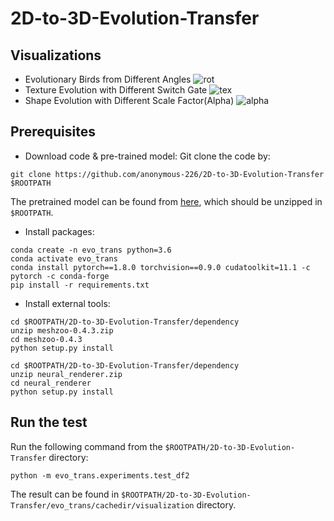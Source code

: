 # 2D-to-3D-Evolution-Transfer
## Visualizations
- Evolutionary Birds from Different Angles
![rot](https://user-images.githubusercontent.com/111099396/185530766-0dff8428-5d94-4005-858c-a3dbad581ab0.gif)
- Texture Evolution with Different Switch Gate
![tex](https://user-images.githubusercontent.com/111099396/185530776-d410b0a5-0425-4a86-bba0-9cc40d27dc6d.gif)
- Shape Evolution with Different Scale Factor(Alpha)
![alpha](https://user-images.githubusercontent.com/111099396/185530774-8232c364-1cc5-4e0f-b1ba-c2d1f196c72c.gif)

## Prerequisites
- Download code & pre-trained model:
Git clone the code by:
```
git clone https://github.com/anonymous-226/2D-to-3D-Evolution-Transfer $ROOTPATH
```
The pretrained model can be found from [here](https://drive.google.com/file/d/1Agf_G9OaCvXPoenRK5vpj3VckuFPGRMg/view?usp=sharing), which should be unzipped in `$ROOTPATH`.
- Install packages:
```
conda create -n evo_trans python=3.6
conda activate evo_trans
conda install pytorch==1.8.0 torchvision==0.9.0 cudatoolkit=11.1 -c pytorch -c conda-forge
pip install -r requirements.txt
```

- Install external tools:

```
cd $ROOTPATH/2D-to-3D-Evolution-Transfer/dependency
unzip meshzoo-0.4.3.zip
cd meshzoo-0.4.3
python setup.py install
```

```
cd $ROOTPATH/2D-to-3D-Evolution-Transfer/dependency
unzip neural_renderer.zip
cd neural_renderer
python setup.py install
```

## Run the test
Run the following command from the `$ROOTPATH/2D-to-3D-Evolution-Transfer` directory:
```
python -m evo_trans.experiments.test_df2
```
The result can be found in `$ROOTPATH/2D-to-3D-Evolution-Transfer/evo_trans/cachedir/visualization` directory.
